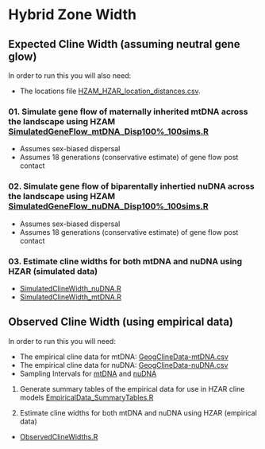 # Hybrid Zone Width

## Expected Cline Width (assuming neutral gene glow)

In order to run this you will also need:
* The locations file [HZAM_HZAR_location_distances.csv](https://github.com/squisquater/Red-Fox-Hybrid-Zone-Dynamics/blob/main/06.Hybrid-Zone-Width/HZAM_HZAR_location_distances.csv).

### 01. Simulate gene flow of maternally inherited mtDNA across the landscape using HZAM [SimulatedGeneFlow_mtDNA_Disp100%_100sims.R](https://github.com/squisquater/Red-Fox-Hybrid-Zone-Dynamics/blob/main/06.Hybrid-Zone-Width/SimulatedGeneFlow_mtDNA_Disp100%25_100sims.R)
  * Assumes sex-biased dispersal
  * Assumes 18 generations (conservative estimate) of gene flow post contact
  
### 02. Simulate gene flow of biparentally inhertied nuDNA across the landscape using HZAM [SimulatedGeneFlow_nuDNA_Disp100%_100sims.R](https://github.com/squisquater/Red-Fox-Hybrid-Zone-Dynamics/blob/main/06.Hybrid-Zone-Width/SimulatedGeneFlow_nuDNA_Disp100%25_100sims.R)
  * Assumes sex-biased dispersal
  * Assumes 18 generations (conservative estimate) of gene flow post contact
  
### 03. Estimate cline widths for both mtDNA and nuDNA using HZAR (simulated data)
  * [SimulatedClineWidth_nuDNA.R]()
  * [SimulatedClineWidth_mtDNA.R]()

## Observed Cline Width (using empirical data)
In order to run this you will need:
* The empirical cline data for mtDNA: [GeogClineData-mtDNA.csv](https://github.com/squisquater/Red-Fox-Hybrid-Zone-Dynamics/blob/main/06.Hybrid-Zone-Width/GeogClineData-mtDNA.csv)
* The empirical cline data for nuDNA: [GeogClineData-nuDNA.csv](https://github.com/squisquater/Red-Fox-Hybrid-Zone-Dynamics/blob/main/06.Hybrid-Zone-Width/GeogClineData-nuDNA.csv)
* Sampling Intervals for [mtDNA](https://github.com/squisquater/Red-Fox-Hybrid-Zone-Dynamics/blob/main/06.Hybrid-Zone-Width/GeogCline-SamplingIntervals-mtDNA.csv) and [nuDNA](https://github.com/squisquater/Red-Fox-Hybrid-Zone-Dynamics/blob/main/06.Hybrid-Zone-Width/GeogCline-SamplingIntervals-nuDNA.csv)

01. Generate summary tables of the empirical data for use in HZAR cline models [EmpiricalData_SummaryTables.R](https://github.com/squisquater/Red-Fox-Hybrid-Zone-Dynamics/blob/main/06.Hybrid-Zone-Width/EmpiricalData_SummaryTables.R)

3. Estimate cline widths for both mtDNA and nuDNA using HZAR (empirical data)
 * [ObservedClineWidths.R](https://github.com/squisquater/Red-Fox-Hybrid-Zone-Dynamics/blob/main/06.Hybrid-Zone-Width/ObservedClineWidths.R)
